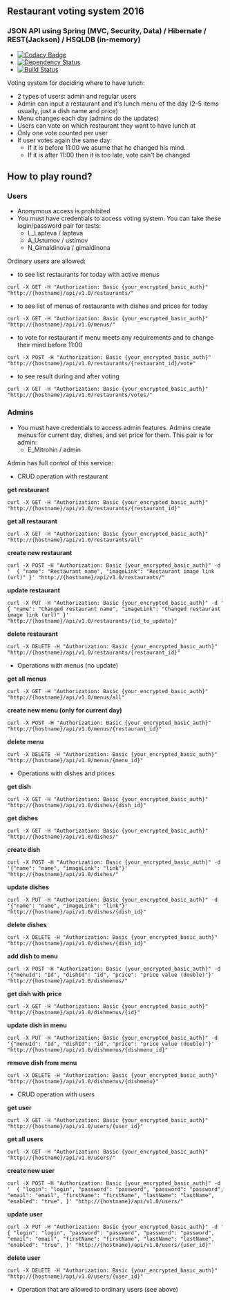 ## Restaurant voting system 2016
### JSON API using Spring (MVC, Security, Data) / Hibernate / REST(Jackson) / HSQLDB (in-memory)

* [![Codacy Badge](https://api.codacy.com/project/badge/Grade/ff9b4f0e7af349348df178c133107c5d)](https://www.codacy.com/app/emitrohin/VotingSystem?utm_source=github.com&amp;utm_medium=referral&amp;utm_content=emitrohin/VotingSystem&amp;utm_campaign=Badge_Grade)
* [![Dependency Status](https://dependencyci.com/github/emitrohin/VotingSystem/badge)](https://dependencyci.com/github/emitrohin/VotingSystem)
* [![Build Status](https://travis-ci.org/emitrohin/VotingSystem.svg?branch=master)](https://travis-ci.org/emitrohin/VotingSystem)

Voting system for deciding where to have lunch:

* 2 types of users: admin and regular users
* Admin can input a restaurant and it's lunch menu of the day (2-5 items usually, just a dish name and price)
* Menu changes each day (admins do the updates)
* Users can vote on which restaurant they want to have lunch at
* Only one vote counted per user
* If user votes again the same day:
    * If it is before 11:00 we asume that he changed his mind.
    * If it is after 11:00 then it is too late, vote can't be changed
    
## How to play round?
### Users

* Anonymous access is prohibited 
* You must have credentials to access voting system. You can take these login/password pair for tests:
    * L_Lapteva / lapteva
    * A_Ustumov / ustimov
    * N_Gimaldinova / gimaldinona

Ordinary users are allowed:

* to see list restaurants for today with active menus
 
`curl -X GET -H "Authorization: Basic {your_encrypted_basic_auth}" "http://{hostname}/api/v1.0/restaurants/"`
 
* to see list of menus of restaurants with dishes and prices for today

`curl -X GET -H "Authorization: Basic {your_encrypted_basic_auth}" "http://{hostname}/api/v1.0/menus/"`

* to vote for restaurant if menu meets any requirements and to change their mind before 11:00

`curl -X POST -H "Authorization: Basic {your_encrypted_basic_auth}" "http://{hostname}/api/v1.0/restaurants/{restaurant_id}/vote"`

* to see result during and after voting

`curl -X GET -H "Authorization: Basic {your_encrypted_basic_auth}" "http://{hostname}/api/v1.0/restaurants/votes/"`


### Admins

* You must have credentials to access admin features. Admins create menus for current day, dishes, and set price for them. This pair is for admin:
    * E_Mitrohin / admin

Admin has full control of this service:

* CRUD operation with restaurant

**get restaurant**

`curl -X GET -H "Authorization: Basic {your_encrypted_basic_auth}" "http://{hostname}/api/v1.0/restaurants/{restaurant_id}"`

**get all restaurant**

`curl -X GET -H "Authorization: Basic {your_encrypted_basic_auth}" "http://{hostname}/api/v1.0/restaurants/all"`

**create new restaurant**

`curl -X POST -H "Authorization: Basic {your_encrypted_basic_auth}" -d '  {
     "name": "Restaurant name",
     "imageLink": "Restaurant image link (url)"
   }' "http://{hostname}/api/v1.0/restaurants/"`

**update restaurant**

`curl -X PUT -H "Authorization: Basic {your_encrypted_basic_auth}" -d '  {
     "name": "Changed restaurant name",
     "imageLink": "Changed restaurant image link (url)"
   }' "http://{hostname}/api/v1.0/restaurants/{id_to_update}"`

**delete restaurant**

`curl -X DELETE -H "Authorization: Basic {your_encrypted_basic_auth}" "http://{hostname}/api/v1.0/restaurants/{restaurant_id}"`

* Operations with menus (no update)

**get all menus**

`curl -X GET -H "Authorization: Basic {your_encrypted_basic_auth}" "http://{hostname}/api/v1.0/menus/all"`

**create new menu (only for current day)**

`curl -X POST -H "Authorization: Basic {your_encrypted_basic_auth}" "http://{hostname}/api/v1.0/menus/{restaurant_id}"`

**delete menu**

`curl -X DELETE -H "Authorization: Basic {your_encrypted_basic_auth}" "http://{hostname}/api/v1.0/menus/{menu_id}"`

* Operations with dishes and prices

**get dish**

`curl -X GET -H "Authorization: Basic {your_encrypted_basic_auth}" "http://{hostname}/api/v1.0/dishes/{dish_id}"`

**get dishes**

`curl -X GET -H "Authorization: Basic {your_encrypted_basic_auth}" "http://{hostname}/api/v1.0/dishes/"`

**create dish**

`curl -X POST -H "Authorization: Basic {your_encrypted_basic_auth}" -d '{"name": "name", "imageLink": "link"}' "http://{hostname}/api/v1.0/dishes/"`

**update dishes**

`curl -X PUT -H "Authorization: Basic {your_encrypted_basic_auth}" -d '{"name": "name", "imageLink": "link"}' "http://{hostname}/api/v1.0/dishes/{dish_id}"`

**delete dishes**

`curl -X DELETE -H "Authorization: Basic {your_encrypted_basic_auth}" "http://{hostname}/api/v1.0/dishes/{dish_id}"`

**add dish to menu**

`curl -X POST -H "Authorization: Basic {your_encrypted_basic_auth}" -d '{"menuId": "Id", "dishId": "id", "price": "price value (double)"}' "http://{hostname}/api/v1.0/dishmenus/"`

**get dish with price**

`curl -X GET -H "Authorization: Basic {your_encrypted_basic_auth}" "http://{hostname}/api/v1.0/dishmenus/{id}"`

**update dish in menu**

`curl -X PUT -H "Authorization: Basic {your_encrypted_basic_auth}" -d '{"menuId": "Id", "dishId": "id", "price": "price value (double)"}' "http://{hostname}/api/v1.0/dishmenus/{dishmenu_id}"`

**remove dish from menu**

`curl -X DELETE -H "Authorization: Basic {your_encrypted_basic_auth}" "http://{hostname}/api/v1.0/dishmenus/{dishmenu}"`

* CRUD operation with users

**get user**

`curl -X GET -H "Authorization: Basic {your_encrypted_basic_auth}" "http://{hostname}/api/v1.0/users/{user_id}"`

**get all users**

`curl -X GET -H "Authorization: Basic {your_encrypted_basic_auth}" "http://{hostname}/api/v1.0/users/"`

**create new user**

`curl -X POST -H "Authorization: Basic {your_encrypted_basic_auth}" -d '  {
     "login": "login",
     "password": "password",
     "password": "password",
     "email": "email",
     "firstName": "firstName",
     "lastName": "lastName",
     "enabled": "true",
   }' "http://{hostname}/api/v1.0/users/"`

**update user**

`curl -X PUT -H "Authorization: Basic {your_encrypted_basic_auth}" -d '  {
     "login": "login",
     "password": "password",
     "password": "password",
     "email": "email",
     "firstName": "firstName",
     "lastName": "lastName",
     "enabled": "true",
   }' "http://{hostname}/api/v1.0/users/{user_id}"`

**delete user**

`curl -X DELETE -H "Authorization: Basic {your_encrypted_basic_auth}" "http://{hostname}/api/v1.0/users/{user_id}"`


* Operation that are allowed to ordinary users (see above)
